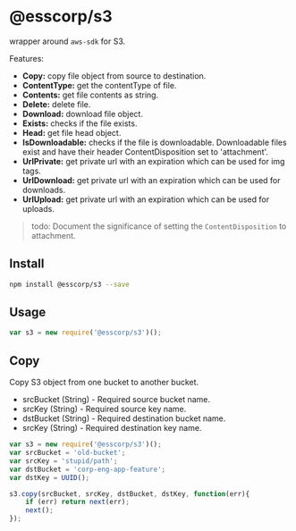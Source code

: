 # @esscorp/s3
wrapper around `aws-sdk` for S3.

Features:
- **Copy:** copy file object from source to destination.
- **ContentType:** get the contentType of file.
- **Contents:** get file contents as string.
- **Delete:** delete file.
- **Download:** download file object.
- **Exists:** checks if the file exists.
- **Head:** get file head object.
- **IsDownloadable:** checks if the file is downloadable. Downloadable files exist and have their header ContentDisposition set to 'attachment'.
- **UrlPrivate:** get private url with an expiration which can be used for img tags.
- **UrlDownload:** get private url with an expiration which can be used for downloads.
- **UrlUpload:** get private url with an expiration which can be used for uploads.


> todo: Document the significance of setting the `ContentDisposition` to attachment.


## Install

```bash
npm install @esscorp/s3 --save
```

## Usage

```js
var s3 = new require('@esscorp/s3')();
```

## Copy

Copy S3 object from one bucket to another bucket.

- srcBucket (String) - Required source bucket name.
- srcKey (String) - Required source key name.
- dstBucket (String) - Required destination bucket name.
- srcKey (String) - Required destination key name.

```js
var s3 = new require('@esscorp/s3')();
var srcBucket = 'old-bucket';
var srcKey = 'stupid/path';
var dstBucket = 'corp-eng-app-feature';
var dstKey = UUID();

s3.copy(srcBucket, srcKey, dstBucket, dstKey, function(err){
    if (err) return next(err);
    next();
});
```